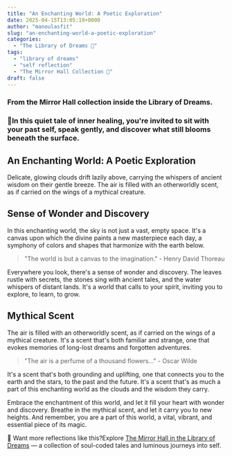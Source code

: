 ```yaml
---
title: "An Enchanting World: A Poetic Exploration"
date: 2025-04-15T13:05:19+0000
author: "manoulasfit"
slug: "an-enchanting-world-a-poetic-exploration"
categories:
  - "The Library of Dreams 📜"
tags:
  - "library of dreams"
  - "self reflection"
  - "The Mirror Hall Collection 🌹"
draft: false
---
```

### From the Mirror Hall collection inside **the Library of Dreams.**

### 🌹In this quiet tale of inner healing, you're invited to sit with your past self, speak gently, and discover what still blooms beneath the surface.

## An Enchanting World: A Poetic Exploration

Delicate, glowing clouds drift lazily above, carrying the whispers of ancient wisdom on their gentle breeze. The air is filled with an otherworldly scent, as if carried on the wings of a mythical creature.

## Sense of Wonder and Discovery

In this enchanting world, the sky is not just a vast, empty space. It's a canvas upon which the divine paints a new masterpiece each day, a symphony of colors and shapes that harmonize with the earth below.

> "The world is but a canvas to the imagination." - Henry David Thoreau

Everywhere you look, there's a sense of wonder and discovery. The leaves rustle with secrets, the stones sing with ancient tales, and the water whispers of distant lands. It's a world that calls to your spirit, inviting you to explore, to learn, to grow.

## Mythical Scent

The air is filled with an otherworldly scent, as if carried on the wings of a mythical creature. It's a scent that's both familiar and strange, one that evokes memories of long-lost dreams and forgotten adventures.

> "The air is a perfume of a thousand flowers..." - Oscar Wilde

It's a scent that's both grounding and uplifting, one that connects you to the earth and the stars, to the past and the future. It's a scent that's as much a part of this enchanting world as the clouds and the wisdom they carry.

Embrace the enchantment of this world, and let it fill your heart with wonder and discovery. Breathe in the mythical scent, and let it carry you to new heights. And remember, you are a part of this world, a vital, vibrant, and essential piece of its magic.

🌌 Want more reflections like this?Explore [The Mirror Hall in the Library of Dreams](https://sparklebox.blog/library-of-dreams/) — a collection of soul-coded tales and luminous journeys into self.